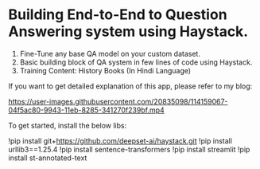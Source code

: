 # Building End-to-End to Question Answering system using Haystack.

1. Fine-Tune any base QA model on your custom dataset.
2. Basic building block of QA system in few lines of code using Haystack.
3. Training Content: History Books (In Hindi Language)

If you want to get detailed explanation of this app, please refer to my blog: 


https://user-images.githubusercontent.com/20835098/114159067-04f5ac80-9943-11eb-8285-341270f239bf.mp4


To get started, install the below libs:

!pip install git+https://github.com/deepset-ai/haystack.git
!pip install urllib3==1.25.4
!pip install sentence-transformers
!pip install streamlit
!pip install st-annotated-text

